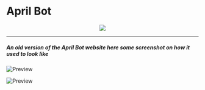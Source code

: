 # April Bot

<p align="center">
  <img src="https://media.discordapp.net/attachments/643181891788341248/799780478940348426/unknown.png?width=1025&height=504">
</p>

---

##### An old version of the April Bot website here some screenshot on how it used to look like

![Preview](https://cdn.discordapp.com/attachments/643181891788341248/799780674181005332/unknown.png)

![Preview](https://cdn.discordapp.com/attachments/643181891788341248/799780833598111785/unknown.png)
